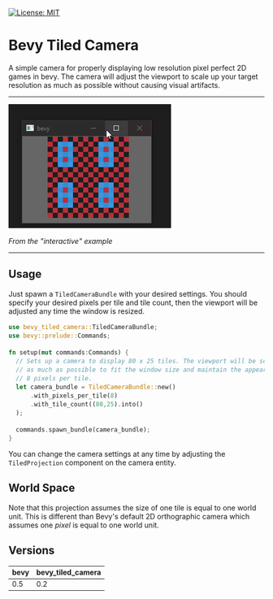 [![License: MIT](https://img.shields.io/badge/License-MIT-yellow.svg)](https://opensource.org/licenses/MIT)


# Bevy Tiled Camera

A simple camera for properly displaying low resolution pixel perfect 2D games in bevy. The camera will adjust the viewport to scale up your target resolution as much as possible without causing visual artifacts.

---
![](images/demo.gif)

  *From the "interactive" example*

---

## Usage
Just spawn a `TiledCameraBundle` with your desired settings. You should specify your desired pixels per tile and tile count, then the viewport will be adjusted any time the window is resized. 

```rs
use bevy_tiled_camera::TiledCameraBundle;
use bevy::prelude::Commands;

fn setup(mut commands:Commands) {
  // Sets up a camera to display 80 x 25 tiles. The viewport will be scaled up
  // as much as possible to fit the window size and maintain the appearance of
  // 8 pixels per tile.
  let camera_bundle = TiledCameraBundle::new()
      .with_pixels_per_tile(8)
      .with_tile_count((80,25).into()
  );

  commands.spawn_bundle(camera_bundle);
}
```

You can change the camera settings at any time by adjusting the `TiledProjection` component on the camera entity.

## World Space
Note that this projection assumes the size of one tile is equal to one world unit. This is different than Bevy's default 2D orthographic camera which assumes one *pixel* is equal to one world unit.

## Versions
| bevy | bevy_tiled_camera |
| --- | --- |
| 0.5 | 0.2 |